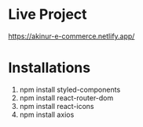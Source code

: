 # Live Project

https://akinur-e-commerce.netlify.app/

# Installations

1. npm install styled-components
2. npm install react-router-dom
3. npm install react-icons
4. npm install axios
